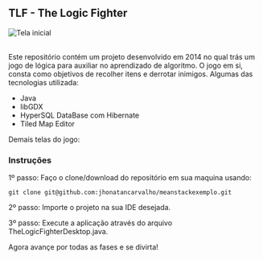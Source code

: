 <h2>TLF - The Logic Fighter</h2>

<img src="https://s16.postimg.org/racrg4hgl/abertura.png" alt="Tela inicial">

<br>Este repositório contém um projeto desenvolvido em 2014 no qual trás um jogo de lógica para auxiliar no aprendizado de algoritmo. O jogo em si, consta como objetivos de recolher itens e derrotar inimigos. Algumas das tecnologias utilizada:

<ul>
<li>Java</li>
<li>libGDX</li>
<li>HyperSQL DataBase com Hibernate</li>
<li>Tiled Map Editor</li>
</ul>

Demais telas do jogo:

<h3>Instruções</h3>

1º passo: Faço o clone/download do repositório em sua maquina usando:

    git clone git@github.com:jhonatancarvalho/meanstackexemplo.git

2º passo: Importe o projeto na sua IDE desejada.

3º passo: Execute a aplicação através do arquivo TheLogicFighterDesktop.java.

Agora avançe por todas as fases e se divirta!
